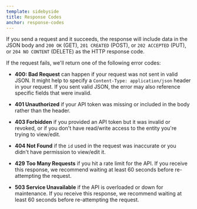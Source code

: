 ```yaml
---
template: sidebyside
title: Response Codes
anchor: response-codes
---
```


If you send a request and it succeeds, the response will include data in the JSON body and `200 OK` (GET), `201 CREATED` (POST), or `202 ACCEPTED` (PUT), or `204 NO CONTENT` (DELETE) as the HTTP response code.

If the request fails, we'll return one of the following error codes:

* **400: Bad Request** can happen if your request was not sent in valid JSON. It might help to specify a `Content-Type: application/json` header in your request. If you sent valid JSON, the error may also reference specific fields that were invalid.

* **401 Unauthorized** if your API token was missing or included in the body rather than the header.

* **403 Forbidden** if you provided an API token but it was invalid or revoked, or if you don't have read/write access to the entity you're trying to view/edit.

* **404 Not Found** if the `id` used in the request was inaccurate or you didn't have permission to view/edit it.

* **429 Too Many Requests** if you hit a rate limit for the API. If you receive this response, we recommend waiting at least 60 seconds before re-attempting the request.

* **503 Service Unavailable** if the API is overloaded or down for maintenance. If you receive this response, we recommend waiting at least 60 seconds before re-attempting the request.
